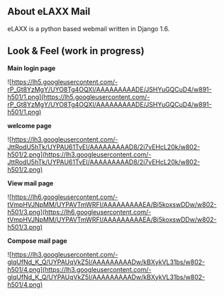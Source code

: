 ## About eLAXX Mail ##
eLAXX is a python based webmail written in Django 1.6.


## Look & Feel (work in progress) ##

**Main login page**

![https://lh5.googleusercontent.com/-rP_Gt8YzMgY/UYO8Tg4OQXI/AAAAAAAAADE/JSHYuGQCuD4/w891-h501/1.png](https://lh5.googleusercontent.com/-rP_Gt8YzMgY/UYO8Tg4OQXI/AAAAAAAAADE/JSHYuGQCuD4/w891-h501/1.png)

**welcome page**

![https://lh3.googleusercontent.com/-JttRodU5hTk/UYPAU61TvEI/AAAAAAAAAD8/2i7vEHcL20k/w802-h501/2.png](https://lh3.googleusercontent.com/-JttRodU5hTk/UYPAU61TvEI/AAAAAAAAAD8/2i7vEHcL20k/w802-h501/2.png)

**View mail page**

![https://lh6.googleusercontent.com/-tVmpHVJNpMM/UYPAVTmWRFI/AAAAAAAAAEA/Bi5koxswDDw/w802-h501/3.png](https://lh6.googleusercontent.com/-tVmpHVJNpMM/UYPAVTmWRFI/AAAAAAAAAEA/Bi5koxswDDw/w802-h501/3.png)

**Compose mail page**

![https://lh3.googleusercontent.com/-glqUfNd_K_Q/UYPAUqVkZ5I/AAAAAAAAADw/kBXykVL31bs/w802-h501/4.png](https://lh3.googleusercontent.com/-glqUfNd_K_Q/UYPAUqVkZ5I/AAAAAAAAADw/kBXykVL31bs/w802-h501/4.png)
